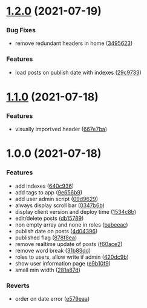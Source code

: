 # [1.2.0](https://github.com/halv00rsen/vanligfyr/compare/v1.1.0...v1.2.0) (2021-07-19)


### Bug Fixes

* remove redundant headers in home ([3495623](https://github.com/halv00rsen/vanligfyr/commit/34956237709e2709b59eaf6cb2ba013010b44b48))


### Features

* load posts on publish date with indexes ([29c9733](https://github.com/halv00rsen/vanligfyr/commit/29c9733ebe35ffe6aae9acf27ccae339ed36d8e4))

# [1.1.0](https://github.com/halv00rsen/vanligfyr/compare/v1.0.0...v1.1.0) (2021-07-18)


### Features

* visually importved header ([667e7ba](https://github.com/halv00rsen/vanligfyr/commit/667e7bad93455873e07202f52008b29db2c8dccc))

# 1.0.0 (2021-07-18)


### Features

* add indexes ([640c936](https://github.com/halv00rsen/vanligfyr/commit/640c93647aebb9a88525f508a1316781e0390709))
* add tags to app ([9e656b9](https://github.com/halv00rsen/vanligfyr/commit/9e656b95f83ae0a8abcbb59924a2d48efbb5819f))
* add user admin script ([09d9629](https://github.com/halv00rsen/vanligfyr/commit/09d9629b064ea9790663dad00ddde74b3d7cc768))
* always display scroll bar ([0347b6b](https://github.com/halv00rsen/vanligfyr/commit/0347b6b3c00b7deebb55def97dc8c951d467aea3))
* display client version and deploy time ([1534c8b](https://github.com/halv00rsen/vanligfyr/commit/1534c8bc2296e8883ca2c33ee418a07d1438a6ad))
* edit/delete posts ([db15789](https://github.com/halv00rsen/vanligfyr/commit/db15789257ccd840049e6a14e1ca386c741eb23e))
* non empty array and none in roles ([babeeac](https://github.com/halv00rsen/vanligfyr/commit/babeeac5842eb1af96bd498f020a1b5998ba56fc))
* publish date on posts ([4d04396](https://github.com/halv00rsen/vanligfyr/commit/4d0439612a63df14b964c14f1ee7237dbcf695cb))
* published flag ([878f8ea](https://github.com/halv00rsen/vanligfyr/commit/878f8ea510eb4918ee27d5abb1836a50d6a2da57))
* remove realtime update of posts ([f60ace2](https://github.com/halv00rsen/vanligfyr/commit/f60ace27faeabcd21cf512896d90f591f1be80ba))
* remove word break ([31b83dd](https://github.com/halv00rsen/vanligfyr/commit/31b83ddd5d72b5348fa216e66ff8353e11fe5ac7))
* roles to users, allow write if admin ([420dc9b](https://github.com/halv00rsen/vanligfyr/commit/420dc9b6032c2c7e68447b8192750db5cca1ab38))
* show user information page ([e9b10f9](https://github.com/halv00rsen/vanligfyr/commit/e9b10f9bc04c167289cf387aa05de5a8ef907f21))
* small min width ([281a87d](https://github.com/halv00rsen/vanligfyr/commit/281a87d58395bd05f2e66395faf2e7d753a25c60))


### Reverts

* order on date error ([e579eaa](https://github.com/halv00rsen/vanligfyr/commit/e579eaa08bef5677cce9925b6c5abd9a804055b1))
